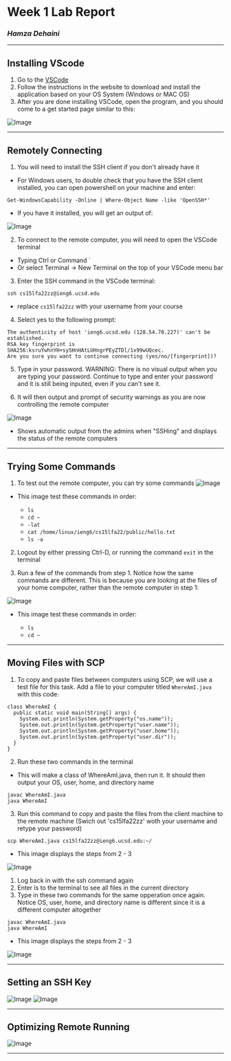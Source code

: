 # **Week 1 Lab Report**
### *Hamza Dehaini*

---

## Installing VScode

1. Go to the [VSCode](https://code.visualstudio.com/)
2. Follow the instructions in the website to download and install the application based on your OS System (Windows or MAC OS)
3. After you are done installing VSCode, open the program, and you should come to a get started page similar to this:

![Image](pictures\installingvscode15l.JPG)

---

## Remotely Connecting

1. You will need to install the SSH client if you don't already have it
- For Windows users, to double check that you have the SSH client installed, you can open powershell on your machine and enter:

```
Get-WindowsCapability -Online | Where-Object Name -like 'OpenSSH*'
```

- If you have it installed, you will get an output of:

![Image](pictures\psoutput.JPG)

2. To connect to the remote computer, you will need to open the VSCode terminal
- Typing Ctrl or Command `
- Or select Terminal -> New Terminal on the top of your VSCode menu bar
3. Enter the SSH command in the VSCode terminal:

```
ssh cs15lfa22zz@ieng6.ucsd.edu
```
- replace `cs15lfa22zz` with your username from your course

4. Select yes to the following prompt:

```
The authenticity of host 'ieng6.ucsd.edu (128.54.70.227)' can't be established.
RSA key fingerprint is SHA256:ksruYwhnYH+sySHnHAtLUHngrPEyZTDl/1x99wUQcec.
Are you sure you want to continue connecting (yes/no/[fingerprint])?
```

5. Type in your password. WARNING: There is no visual output when you are typing your password. Continue to type and enter your password and it is still being inputed, even if you can't see it.

6. It will then output and prompt of security warnings as you are now controlling the remote computer

![Image](pictures\remote.JPG)
- Shows automatic output from the admins when "SSHing" and displays the status of the remote computers

---

## Trying Some Commands
1. To test out the remote computer, you can try some commands
![Image](pictures\commands.JPG)
- This image test these commands in order:

  - `ls`
  - `cd ~`
  - `-lat`
  - `cat /home/linux/ieng6/cs15lfa22/public/hello.txt`
  - `ls -a`

2. Logout by either pressing Ctrl-D, or running the command `exit` in the terminal

3. Run a few of the commands from step 1. Notice how the same commands are different. This is because you are looking at the files of your home computer, rather than the remote computer in step 1:

![Image](pictures\commands1.JPG)
- This image test these commands in order:

  - `ls`
  - `cd ~`
---

## Moving Files with SCP

1. To copy and paste files between computers using SCP, we will use a test file for this task. Add a file to your computer titled `WhereAmI.java` with this code:

```
class WhereAmI {
  public static void main(String[] args) {
    System.out.println(System.getProperty("os.name"));
    System.out.println(System.getProperty("user.name"));
    System.out.println(System.getProperty("user.home"));
    System.out.println(System.getProperty("user.dir"));
  }
}
```

2. Run these two commands in the terminal
- This will make a class of WhereAmI.java, then run it. It should then output your OS, user, home, and directory name

```
javac WhereAmI.java
java WhereAmI
```

3. Run this command to copy and paste the files from the client machine to the remote machine (Swich out 'cs15lfa22zz' woth your username and retype your password)

```
scp WhereAmI.java cs15lfa22zz@ieng6.ucsd.edu:~/
```

- This image displays the steps from 2 - 3

![Image](pictures\scp.JPG)

1. Log back in with the ssh command again
2. Enter ls to the terminal to see all files in the current directory
3. Type in these two commands for the same opperation once again. Notice OS, user, home, and directory name is different since it is a different computer altogether

```
javac WhereAmI.java
java WhereAmI
```

- This image displays the steps from 2 - 3

![Image](pictures\ssh.JPG)

---

## Setting an SSH Key
![Image](pictures\settingssh.JPG)
![Image](pictures\settingssh2.JPG)

---

## Optimizing Remote Running
![Image](pictures\quicktricks.JPG)

---